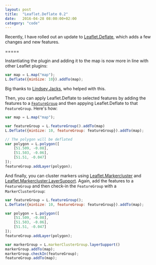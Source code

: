 ```yaml
---
layout: post
title:  "Leaflet.Deflate 0.2"
date:   2016-04-28 08:00:00+02:00
category: "code"
---
```


Recently, I have rolled out an update to [Leaflet.Deflate](https://github.com/oliverroick/Leaflet.Deflate), which adds a few changes and new features.

=====

Instantiating the plugin and adding it to the map is now more in line with other Leaflet plugins:

```javascript
var map = L.map("map");
L.Deflate({minSize: 10}).addTo(map);
```

Big thanks to [Lindsey Jacks](http://linzjax.github.io/), who helped with this.

Then, you can apply Leaflet.Deflate to selected features by adding the features to a [`FeatureGroup`](http://leafletjs.com/reference.html#featuregroup) and then appying Leaflet.Deflate to that `FeatureGroup`. Here's how:

```javascript
var map = L.map("map");

var featureGroup = L.featureGroup().addTo(map)
L.Deflate({minSize: 10, featureGroup: featureGroup}).addTo(map);

// The polygon will be deflated
var polygon = L.polygon([
    [51.509, -0.08],
    [51.503, -0.06],
    [51.51, -0.047]
]);
featureGroup.addLayer(polygon);
```

And finally, you can cluster markers using [Leaflet.Markercluster](https://github.com/Leaflet/Leaflet.markercluster) and [Leaflet.Markercluster.LayerSupport](https://github.com/ghybs/Leaflet.MarkerCluster.LayerSupport). 
Again, add the features to a `FeatureGroup` and then check-in the `FeatureGroup` with a `MarkerClusterGroup`:

```javascript
var featureGroup = L.featureGroup();
L.Deflate({minSize: 10, featureGroup: featureGroup}).addTo(map);

var polygon = L.polygon([
    [51.509, -0.08],
    [51.503, -0.06],
    [51.51, -0.047]
]);
featureGroup.addLayer(polygon);

var markerGroup = L.markerClusterGroup.layerSupport()
markerGroup.addTo(map);
markerGroup.checkIn(featureGroup);
featureGroup.addTo(map);
```
